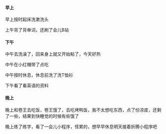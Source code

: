 #### 早上

早上按时起床洗漱洗头

上午背了背单词，还刷了会儿B站

#### 下午

中午去洗澡了，回来身上就又开始粘了，今天好热

中午在小红帽带了点吃

中午按时休息，休息前洗了洗T恤衫

下午看了看英语的资料

#### 晚上

晚上和卷王去吃饭，卷王饿了，去吃烤鸭饭，我不太想吃东西，点了份凉皮，还剩了一些，结果到快睡觉的时候有些饿了

晚上练了练字，看了一会儿小程序，怪累的，想早早休息明天接着折腾小程序吧